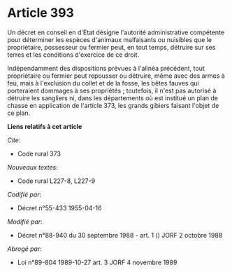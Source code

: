 # Article 393

Un décret en conseil en d'Etat désigne l'autorité administrative compétente pour déterminer les espèces d'animaux malfaisants
ou nuisibles que le propriétaire, possesseur ou fermier peut, en tout temps, détruire sur ses terres et les conditions
d'exercice de ce droit.

Indépendamment des dispositions prévues à l'alinéa précédent, tout propriétaire ou fermier peut repousser ou détruire, même
avec des armes à feu, mais à l'exclusion du collet et de la fosse, les bêtes fauves qui porteraient dommages à ses
propriétés ; toutefois, il n'est pas autorisé à détruire les sangliers ni, dans les départements où est institué un plan de
chasse en application de l'article 373, les grands gibiers faisant l'objet de ce plan.

**Liens relatifs à cet article**

_Cite_:

  - Code rural 373

_Nouveaux textes_:

  - Code rural L227-8, L227-9

_Codifié par_:

  - Décret n°55-433 1955-04-16

_Modifié par_:

  - Décret n°88-940 du 30 septembre 1988 - art. 1 () JORF 2 octobre 1988

_Abrogé par_:

  - Loi n°89-804 1989-10-27 art. 3 JORF 4 novembre 1989
